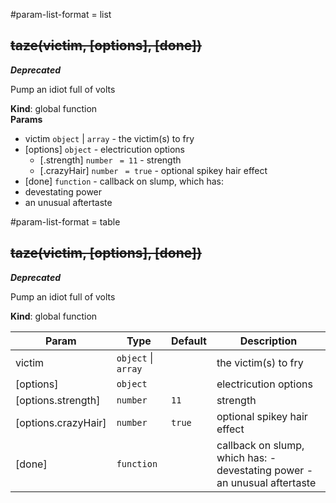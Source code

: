 #param-list-format = list
<a name="taze"></a>
## ~~taze(victim, [options], [done])~~
***Deprecated***

Pump an idiot full of volts

**Kind**: global function  
**Params**

- victim <code>object</code> | <code>array</code> - the victim(s) to fry  
- [options] <code>object</code> - electricution options  
  - [.strength] <code>number</code> <code> = 11</code> - strength  
  - [.crazyHair] <code>number</code> <code> = true</code> - optional spikey hair effect  
- [done] <code>function</code> - callback on slump, which has:
- devestating power
- an unusual aftertaste  



#param-list-format = table
<a name="taze"></a>
## ~~taze(victim, [options], [done])~~
***Deprecated***

Pump an idiot full of volts

**Kind**: global function  

| Param | Type | Default | Description |
| --- | --- | --- | --- |
| victim | <code>object</code> &#124; <code>array</code> |  | the victim(s) to fry |
| [options] | <code>object</code> |  | electricution options |
| [options.strength] | <code>number</code> | <code>11</code> | strength |
| [options.crazyHair] | <code>number</code> | <code>true</code> | optional spikey hair effect |
| [done] | <code>function</code> |  | callback on slump, which has: - devestating power - an unusual aftertaste |


